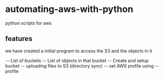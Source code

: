 # automating-aws-with-python
python scripts for aws

## features
we have created a initial program to access the S3 and the objects in it

-- List of buckets
-- List of objects in that bucket
-- Create and setup bucket
-- uploading files to S3 (directory sync)
-- set AWS profile using --profile 
